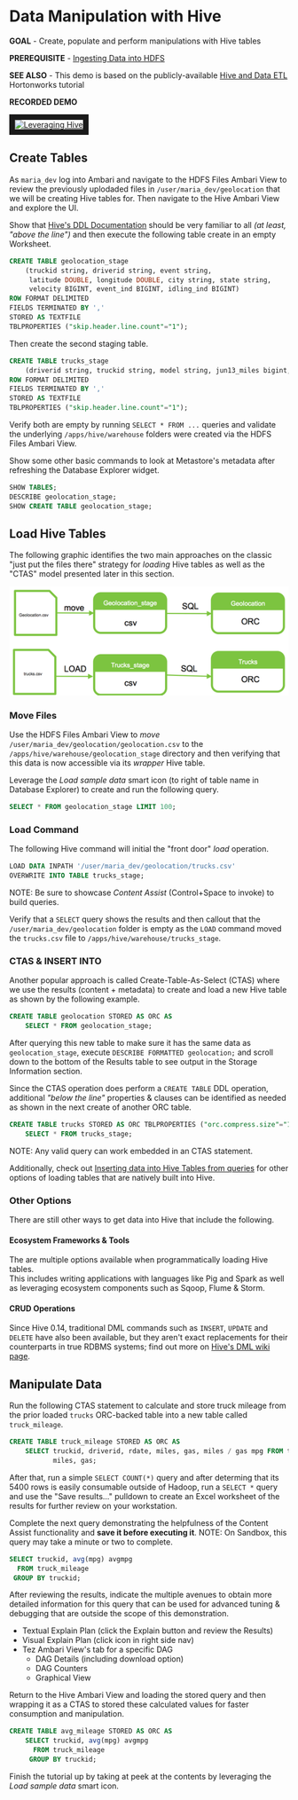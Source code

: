 # Data Manipulation with Hive

**GOAL** - Create, populate and perform manipulations with
Hive tables

**PREREQUISITE** - [Ingesting Data into HDFS](../ingestion/README.md)

**SEE ALSO** - This demo is based on the publicly-available 
[Hive and Data ETL](http://hortonworks.com/hadoop-tutorial/hello-world-an-introduction-to-hadoop-hcatalog-hive-and-pig/#section_4 "Hive and Data ETL") 
Hortonworks tutorial

**RECORDED DEMO**

<a href="http://www.youtube.com/watch?feature=player_embedded&v=eOhv60m0kkc" target="_blank"><img src="http://img.youtube.com/vi/eOhv60m0kkc/0.jpg" 
alt="Leveraging Hive" width="240" height="180" border="10" /></a>

## Create Tables

As `maria_dev` log into Ambari and navigate to the HDFS Files Ambari View to
review the previously uplodaded files in `/user/maria_dev/geolocation` that we
will be creating Hive tables for.  Then navigate to the Hive Ambari View and
explore the UI.

Show that 
[Hive's DDL Documentation](https://cwiki.apache.org/confluence/display/Hive/LanguageManual+DDL) 
should be very familiar to all _(at least, "above the line")_ and then execute 
the following table create in an empty Worksheet.

```sql
CREATE TABLE geolocation_stage 
    (truckid string, driverid string, event string, 
     latitude DOUBLE, longitude DOUBLE, city string, state string, 
     velocity BIGINT, event_ind BIGINT, idling_ind BIGINT) 
ROW FORMAT DELIMITED 
FIELDS TERMINATED BY ',' 
STORED AS TEXTFILE
TBLPROPERTIES ("skip.header.line.count"="1");
```
Then create the second staging table.

```sql
CREATE TABLE trucks_stage
    (driverid string, truckid string, model string, jun13_miles bigint, jun13_gas bigint, may13_miles bigint, may13_gas bigint, apr13_miles bigint, apr13_gas bigint, mar13_miles bigint, mar13_gas bigint, feb13_miles bigint, feb13_gas bigint, jan13_miles bigint, jan13_gas bigint, dec12_miles bigint, dec12_gas bigint, nov12_miles bigint, nov12_gas bigint, oct12_miles bigint, oct12_gas bigint, sep12_miles bigint, sep12_gas bigint, aug12_miles bigint, aug12_gas bigint, jul12_miles bigint, jul12_gas bigint, jun12_miles bigint, jun12_gas bigint,may12_miles bigint, may12_gas bigint, apr12_miles bigint, apr12_gas bigint, mar12_miles bigint, mar12_gas bigint, feb12_miles bigint, feb12_gas bigint, jan12_miles bigint, jan12_gas bigint, dec11_miles bigint, dec11_gas bigint, nov11_miles bigint, nov11_gas bigint, oct11_miles bigint, oct11_gas bigint, sep11_miles bigint, sep11_gas bigint, aug11_miles bigint, aug11_gas bigint, jul11_miles bigint, jul11_gas bigint, jun11_miles bigint, jun11_gas bigint, may11_miles bigint, may11_gas bigint, apr11_miles bigint, apr11_gas bigint, mar11_miles bigint, mar11_gas bigint, feb11_miles bigint, feb11_gas bigint, jan11_miles bigint, jan11_gas bigint, dec10_miles bigint, dec10_gas bigint, nov10_miles bigint, nov10_gas bigint, oct10_miles bigint, oct10_gas bigint, sep10_miles bigint, sep10_gas bigint, aug10_miles bigint, aug10_gas bigint, jul10_miles bigint, jul10_gas bigint, jun10_miles bigint, jun10_gas bigint, may10_miles bigint, may10_gas bigint, apr10_miles bigint, apr10_gas bigint, mar10_miles bigint, mar10_gas bigint, feb10_miles bigint, feb10_gas bigint, jan10_miles bigint, jan10_gas bigint, dec09_miles bigint, dec09_gas bigint, nov09_miles bigint, nov09_gas bigint, oct09_miles bigint, oct09_gas bigint, sep09_miles bigint, sep09_gas bigint, aug09_miles bigint, aug09_gas bigint, jul09_miles bigint, jul09_gas bigint, jun09_miles bigint, jun09_gas bigint, may09_miles bigint, may09_gas bigint, apr09_miles bigint, apr09_gas bigint, mar09_miles bigint, mar09_gas bigint, feb09_miles bigint, feb09_gas bigint, jan09_miles bigint, jan09_gas bigint)
ROW FORMAT DELIMITED
FIELDS TERMINATED BY ','
STORED AS TEXTFILE
TBLPROPERTIES ("skip.header.line.count"="1");
```

Verify both are empty by running `SELECT * FROM ...` queries and validate 
the underlying `/apps/hive/warehouse` folders were created via the HDFS
Files Ambari View.  


Show some 
other basic commands to look at Metastore's metadata after refreshing the 
Database Explorer widget.

```sql
SHOW TABLES;
DESCRIBE geolocation_stage;
SHOW CREATE TABLE geolocation_stage;
```

## Load Hive Tables

The following graphic identifies the two main approaches on the classic 
"just put the files there" strategy for _loading_ Hive tables as well 
as the "CTAS" model presented later in this section.

![alt text](./images/LoadTables.png "loading alts")

### Move Files

Use the HDFS Files Ambari View to _move_ `/user/maria_dev/geolocation/geolocation.csv` 
to the `/apps/hive/warehouse/geolocation_stage` directory and then verifying that
this data is now accessible via its _wrapper_ Hive table.

Leverage the _Load sample data_ smart icon (to right of table name in
Database Explorer) to create and run the following query.

```sql
SELECT * FROM geolocation_stage LIMIT 100;
```
### Load Command

The following Hive command will initial the "front door" _load_ operation.

```sql
LOAD DATA INPATH '/user/maria_dev/geolocation/trucks.csv' 
OVERWRITE INTO TABLE trucks_stage;
```
NOTE: Be sure to showcase _Content Assist_ (Control+Space to invoke) to build queries.

Verify that a ```SELECT``` query shows the results and then callout that the 
```/user/maria_dev/geolocation``` folder is empty as the ```LOAD``` command 
moved the ```trucks.csv``` file to ```/apps/hive/warehouse/trucks_stage```.

### CTAS & INSERT INTO

Another popular approach is called Create-Table-As-Select (CTAS) where we use the
results (content + metadata) to create and load a new Hive table as shown by the
following example.

```sql
CREATE TABLE geolocation STORED AS ORC AS 
    SELECT * FROM geolocation_stage;
```

After querying this new table to make sure it has the same data as 
```geolocation_stage```, execute ```DESCRIBE FORMATTED geolocation;``` and scroll
down to the bottom of the Results table to see output in the Storage Information
section.

Since the CTAS operation does perform a ```CREATE TABLE``` DDL operation, 
additional _"below the line"_ properties & clauses can be identified as needed as
shown in the next create of another ORC table.

```sql
CREATE TABLE trucks STORED AS ORC TBLPROPERTIES ("orc.compress.size"="1024") AS 
    SELECT * FROM trucks_stage;
```

NOTE: Any valid query can work embedded in an CTAS statement.

Additionally, check out [Inserting data into Hive Tables from queries](https://cwiki.apache.org/confluence/display/Hive/LanguageManual+DML#LanguageManualDML-InsertingdataintoHiveTablesfromqueries) for other options of loading tables
that are natively built into Hive.

### Other Options

There are still other ways to get data into Hive that include the following.

#### Ecosystem Frameworks & Tools

The are multiple options available when programmatically loading Hive tables.  
This includes writing applications with languages like Pig and Spark as well as 
leveraging ecosystem components such as Sqoop, Flume & Storm. 

#### CRUD Operations

Since Hive 0.14, traditional DML commands such as ```INSERT```, ```UPDATE``` and
```DELETE``` have also been available, but they aren't exact replacements for 
their counterparts in true RDBMS systems; find out more on 
[Hive's DML wiki page](https://cwiki.apache.org/confluence/x/9IKhAQ).


## Manipulate Data

Run the following CTAS statement to calculate and store truck mileage from the 
prior loaded ```trucks``` ORC-backed table into a new table called ```truck_mileage```.

```sql
CREATE TABLE truck_mileage STORED AS ORC AS 
    SELECT truckid, driverid, rdate, miles, gas, miles / gas mpg FROM trucks LATERAL VIEW stack(54, 'jun13',jun13_miles,jun13_gas,'may13',may13_miles,may13_gas,'apr13',apr13_miles,apr13_gas,'mar13',mar13_miles,mar13_gas,'feb13',feb13_miles,feb13_gas,'jan13',jan13_miles,jan13_gas,'dec12',dec12_miles,dec12_gas,'nov12',nov12_miles,nov12_gas,'oct12',oct12_miles,oct12_gas,'sep12',sep12_miles,sep12_gas,'aug12',aug12_miles,aug12_gas,'jul12',jul12_miles,jul12_gas,'jun12',jun12_miles,jun12_gas,'may12',may12_miles,may12_gas,'apr12',apr12_miles,apr12_gas,'mar12',mar12_miles,mar12_gas,'feb12',feb12_miles,feb12_gas,'jan12',jan12_miles,jan12_gas,'dec11',dec11_miles,dec11_gas,'nov11',nov11_miles,nov11_gas,'oct11',oct11_miles,oct11_gas,'sep11',sep11_miles,sep11_gas,'aug11',aug11_miles,aug11_gas,'jul11',jul11_miles,jul11_gas,'jun11',jun11_miles,jun11_gas,'may11',may11_miles,may11_gas,'apr11',apr11_miles,apr11_gas,'mar11',mar11_miles,mar11_gas,'feb11',feb11_miles,feb11_gas,'jan11',jan11_miles,jan11_gas,'dec10',dec10_miles,dec10_gas,'nov10',nov10_miles,nov10_gas,'oct10',oct10_miles,oct10_gas,'sep10',sep10_miles,sep10_gas,'aug10',aug10_miles,aug10_gas,'jul10',jul10_miles,jul10_gas,'jun10',jun10_miles,jun10_gas,'may10',may10_miles,may10_gas,'apr10',apr10_miles,apr10_gas,'mar10',mar10_miles,mar10_gas,'feb10',feb10_miles,feb10_gas,'jan10',jan10_miles,jan10_gas,'dec09',dec09_miles,dec09_gas,'nov09',nov09_miles,nov09_gas,'oct09',oct09_miles,oct09_gas,'sep09',sep09_miles,sep09_gas,'aug09',aug09_miles,aug09_gas,'jul09',jul09_miles,jul09_gas,'jun09',jun09_miles,jun09_gas,'may09',may09_miles,may09_gas,'apr09',apr09_miles,apr09_gas,'mar09',mar09_miles,mar09_gas,'feb09',feb09_miles,feb09_gas,'jan09',jan09_miles,jan09_gas ) dummyalias AS rdate, 
           miles, gas;
```

After that, run a simple ```SELECT COUNT(*)``` query and after determing that its
5400 rows is easily consumable outside of Hadoop, run a ```SELECT *``` query and use
the "Save results..." pulldown to create an Excel worksheet of the results for 
further review on your workstation.

Complete the next query demonstrating the helpfulness of the Content Assist functionality and **save it before executing it**.  NOTE: On Sandbox, this 
query may take a minute or two to complete.

```sql
SELECT truckid, avg(mpg) avgmpg 
  FROM truck_mileage 
 GROUP BY truckid;
```

After reviewing the results, indicate the multiple avenues to obtain more detailed
information for this query that can be used for advanced tuning & debugging that 
are outside the scope of this demonstration.

* Textual Explain Plan (click the Explain button and review the Results)
* Visual Explain Plan (click icon in right side nav)
* Tez Ambari View's tab for a specific DAG
  * DAG Details (including download option)
  * DAG Counters 
  * Graphical View

Return to the Hive Ambari View and loading the stored query and then wrapping it 
as a CTAS to stored these calculated values for faster consumption and manipulation.

```sql
CREATE TABLE avg_mileage STORED AS ORC AS
    SELECT truckid, avg(mpg) avgmpg
      FROM truck_mileage
     GROUP BY truckid;
```

Finish the tutorial up by taking at peek at the contents by leveraging the 
_Load sample data_ smart icon.
